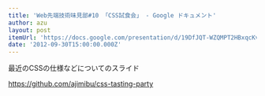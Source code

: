 ```yaml
---
title: 'Web先端技術味見部#10 「CSS試食会」 - Google ドキュメント'
author: azu
layout: post
itemUrl: 'https://docs.google.com/presentation/d/19DfJQT-WZQMPT2HBxqcKvVIKvAjZyR9p20lgVBVme1c/edit#slide=id.p'
date: '2012-09-30T15:00:00.000Z'
---
```

最近のCSSの仕様などについてのスライド

https://github.com/ajimibu/css-tasting-party
